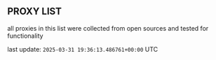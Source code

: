 ## PROXY LIST

all proxies in this list were collected from open sources and tested for functionality

last update: `2025-03-31 19:36:13.486761+00:00` UTC